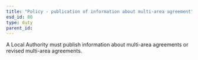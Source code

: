 ```yaml
---
title: "Policy - publication of information about multi-area agreement"
esd_id: 80
type: duty
parent_id:  
---
```


A Local Authority must publish information about multi-area agreements or revised multi-area agreements.

